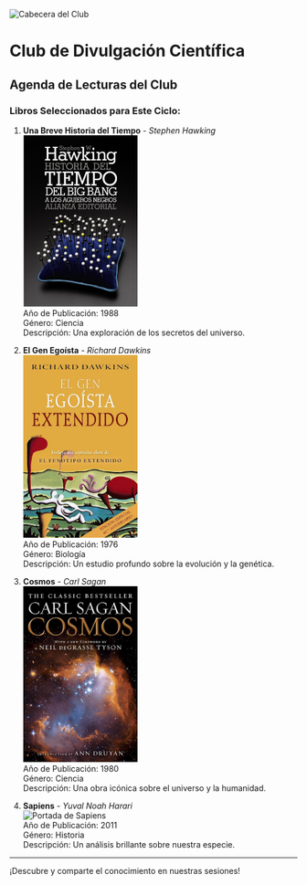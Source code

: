 ![Cabecera del Club](../../imagenes/7.Club_Divulgacion_Cientifica/Divultacion_CientificaCabe.png)

# Club de Divulgación Científica

## Agenda de Lecturas del Club

### Libros Seleccionados para Este Ciclo:

1. **Una Breve Historia del Tiempo** - *Stephen Hawking*  
   <img src="../../imagenes/Portadas_Libros/Hawking.jpg" alt="Portada de Una Breve Historia del Tiempo" width="200px">  
   Año de Publicación: 1988  
   Género: Ciencia  
   Descripción: Una exploración de los secretos del universo.

2. **El Gen Egoísta** - *Richard Dawkins*  
   <img src="../../imagenes/Portadas_Libros/elgen.jpg" alt="Portada de El Gen Egoísta" width="200px">  
   Año de Publicación: 1976  
   Género: Biología  
   Descripción: Un estudio profundo sobre la evolución y la genética.

3. **Cosmos** - *Carl Sagan*  
   <img src="../../imagenes/Portadas_Libros/cosmos.jpg" alt="Portada de Cosmos" width="200px">  
   Año de Publicación: 1980  
   Género: Ciencia  
   Descripción: Una obra icónica sobre el universo y la humanidad.

4. **Sapiens** - *Yuval Noah Harari*  
   <img src="../../imagenes/DivulgacionCientifica/Sapiens.jpg" alt="Portada de Sapiens" width="200px">  
   Año de Publicación: 2011  
   Género: Historia  
   Descripción: Un análisis brillante sobre nuestra especie.

---

¡Descubre y comparte el conocimiento en nuestras sesiones!